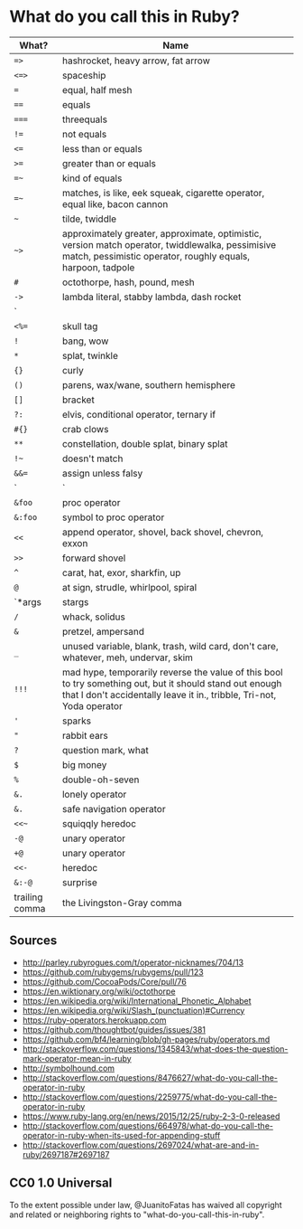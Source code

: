 # What do you call this in Ruby?

| What? | Name |
| ----- | ---- |
| `=>` | hashrocket, heavy arrow, fat arrow |
| `<=>` | spaceship |
| `=` | equal, half mesh |
| `==` | equals |
| `===` | threequals |
| `!=` | not equals |
| `<=` | less than or equals |
| `>=` | greater than or equals |
| `=~` | kind of equals |
| `=~` | matches, is like, eek squeak, cigarette operator, equal like, bacon cannon |
| `~` | tilde, twiddle |
| `~>` | approximately greater, approximate, optimistic, version match operator, twiddlewalka, pessimisive match, pessimistic operator, roughly equals, harpoon,  tadpole |
| `#` | octothorpe, hash, pound, mesh |
| `->` | lambda literal, stabby lambda, dash rocket |
| `||=` | pipe bomb, assign unless truthy, top hat operator, birthday cake operator, hammer, or equals, rose memoization, rose caching, t-square |
| `<%=` | skull tag |
| `!` | bang, wow |
| `*` | splat, twinkle |
| `{}` | curly |
| `()` | parens, wax/wane, southern hemisphere |
| `[]` | bracket |
| `?:` | elvis, conditional operator, ternary if |
| `#{}` | crab clows |
| `**` | constellation, double splat, binary splat |
| `!~` | doesn't match |
| `&&=` | assign unless falsy |
| `|` | bitwise, pipe |
| `&foo` | proc operator |
| `&:foo` | symbol to proc operator |
| `<<` | append operator, shovel, back shovel, chevron, exxon |
| `>>` | forward shovel |
| `^` | carat, hat, exor, sharkfin, up |
| `@` | at sign, strudle, whirlpool, spiral |
| `*args | stargs |
| `/` | whack, solidus |
| `&` | pretzel, ampersand |
| `_` | unused variable, blank, trash, wild card, don't care, whatever, meh, undervar, skim |
| `!!!` | mad hype, temporarily reverse the value of this bool to try something out, but it should stand out enough that I don't accidentally leave it in., tribble, Tri-not, Yoda operator |
| `'` | sparks |
| `"` | rabbit ears |
| `?` | question mark, what |
| `$` | big money |
| `%` | double-oh-seven |
| `&.` | lonely operator |
| `&.` | safe navigation operator |
| `<<~` | squiqqly heredoc |
| `-@` | unary operator |
| `+@` | unary operator |
| `<<-` | heredoc |
| `&:-@` | surprise |
| trailing comma | the Livingston-Gray comma |

## Sources

- http://parley.rubyrogues.com/t/operator-nicknames/704/13
- https://github.com/rubygems/rubygems/pull/123
- https://github.com/CocoaPods/Core/pull/76
- https://en.wiktionary.org/wiki/octothorpe
- https://en.wikipedia.org/wiki/International_Phonetic_Alphabet
- https://en.wikipedia.org/wiki/Slash_(punctuation)#Currency
- https://ruby-operators.herokuapp.com
- https://github.com/thoughtbot/guides/issues/381
- https://github.com/bf4/learning/blob/gh-pages/ruby/operators.md
- http://stackoverflow.com/questions/1345843/what-does-the-question-mark-operator-mean-in-ruby
- http://symbolhound.com
- http://stackoverflow.com/questions/8476627/what-do-you-call-the-operator-in-ruby
- http://stackoverflow.com/questions/2259775/what-do-you-call-the-operator-in-ruby
- https://www.ruby-lang.org/en/news/2015/12/25/ruby-2-3-0-released
- http://stackoverflow.com/questions/664978/what-do-you-call-the-operator-in-ruby-when-its-used-for-appending-stuff
- http://stackoverflow.com/questions/2697024/what-are-and-in-ruby/2697187#2697187

## CC0 1.0 Universal

To the extent possible under law, @JuanitoFatas has waived all copyright and related or neighboring rights to "what-do-you-call-this-in-ruby".

